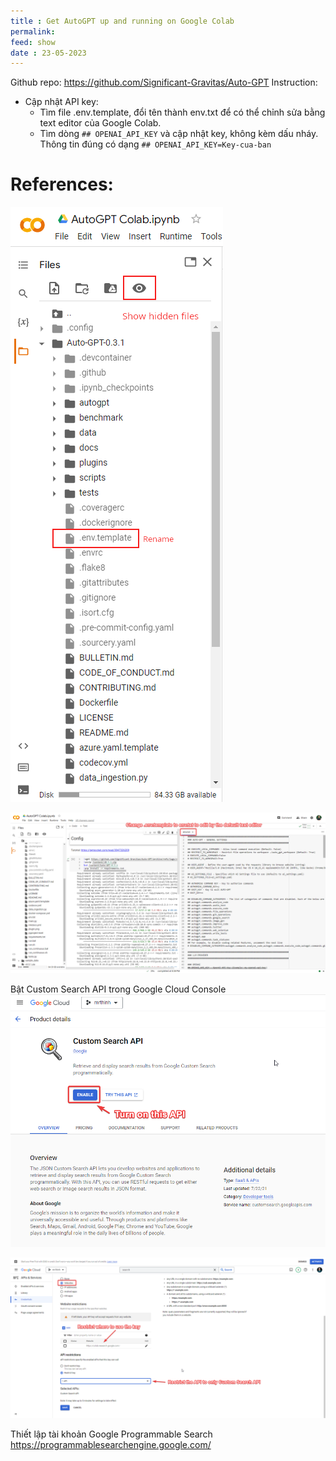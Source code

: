 ```yaml
---
title : Get AutoGPT up and running on Google Colab
permalink: 
feed: show
date : 23-05-2023
---
```


Github repo: https://github.com/Significant-Gravitas/Auto-GPT
Instruction:
- Cập nhật API key:
	- Tìm file .env.template, đổi tên thành env.txt để có thể chỉnh sửa bằng text editor của Google Colab.
	- Tìm dòng `## OPENAI_API_KEY` và cập nhật key, không kèm dấu nháy. Thông tin đúng có dạng `## OPENAI_API_KEY=Key-cua-ban`

# References:


![](src/colab-rename-env-template.png)

![](src/chrome_OrH8BPBlZE.png)

Bật Custom Search API trong Google Cloud Console
![](src/Pasted%20image%2020230523203333.png)

![](src/Pasted%20image%2020230523203923.png)

Thiết lập tài khoản Google Programmable Search 
https://programmablesearchengine.google.com/